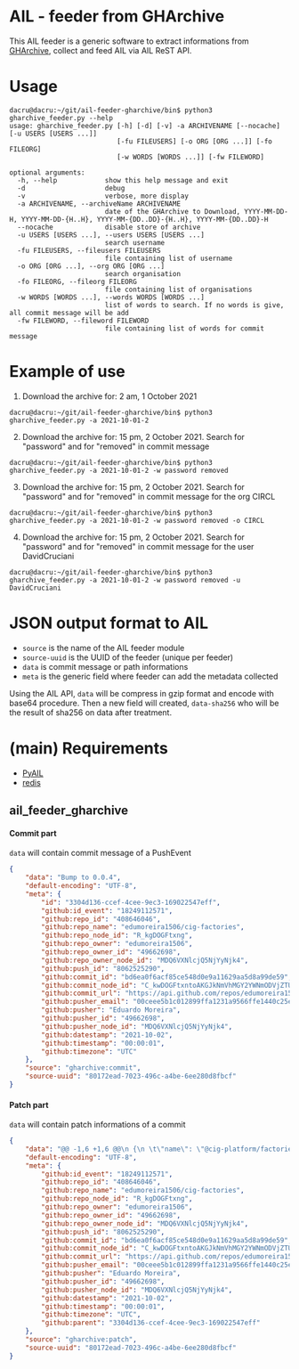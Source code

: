 # AIL - feeder from GHArchive

This AIL feeder is a generic software to extract informations from [GHArchive](https://www.gharchive.org/), collect and feed AIL via AIL ReST API.



# Usage

~~~shell
dacru@dacru:~/git/ail-feeder-gharchive/bin$ python3 gharchive_feeder.py --help  
usage: gharchive_feeder.py [-h] [-d] [-v] -a ARCHIVENAME [--nocache] [-u USERS [USERS ...]] 
						   [-fu FILEUSERS] [-o ORG [ORG ...]] [-fo FILEORG] 
						   [-w WORDS [WORDS ...]] [-fw FILEWORD]

optional arguments:
  -h, --help            show this help message and exit
  -d                    debug
  -v                    verbose, more display
  -a ARCHIVENAME, --archiveName ARCHIVENAME
                        date of the GHArchive to Download, YYYY-MM-DD-H, YYYY-MM-DD-{H..H}, YYYY-MM-{DD..DD}-{H..H}, YYYY-MM-{DD..DD}-H
  --nocache             disable store of archive
  -u USERS [USERS ...], --users USERS [USERS ...]
                        search username
  -fu FILEUSERS, --fileusers FILEUSERS
                        file containing list of username
  -o ORG [ORG ...], --org ORG [ORG ...]
                        search organisation
  -fo FILEORG, --fileorg FILEORG
                        file containing list of organisations
  -w WORDS [WORDS ...], --words WORDS [WORDS ...]
                        list of words to search. If no words is give, all commit message will be add
  -fw FILEWORD, --fileword FILEWORD
                        file containing list of words for commit message

~~~





# Example of use

1. Download the archive for: 2 am, 1 October 2021

~~~
dacru@dacru:~/git/ail-feeder-gharchive/bin$ python3 gharchive_feeder.py -a 2021-10-01-2
~~~



2. Download the archive for: 15 pm, 2 October 2021. Search for "password"  and for "removed" in commit message

~~~
dacru@dacru:~/git/ail-feeder-gharchive/bin$ python3 gharchive_feeder.py -a 2021-10-01-2 -w password removed
~~~



3. Download the archive for: 15 pm, 2 October 2021. Search for "password"  and for "removed" in commit message for the org CIRCL

~~~
dacru@dacru:~/git/ail-feeder-gharchive/bin$ python3 gharchive_feeder.py -a 2021-10-01-2 -w password removed -o CIRCL
~~~



4. Download the archive for: 15 pm, 2 October 2021. Search for "password"  and for "removed" in commit message for the user DavidCruciani

~~~
dacru@dacru:~/git/ail-feeder-gharchive/bin$ python3 gharchive_feeder.py -a 2021-10-01-2 -w password removed -u DavidCruciani
~~~





# JSON output format to AIL

- `source` is the name of the AIL feeder module
- `source-uuid` is the UUID of the feeder (unique per feeder)
- `data` is commit message or path informations
- `meta` is the generic field where feeder can add the metadata collected



Using the AIL API, `data` will be compress in gzip format and encode with base64 procedure. Then a new field will created, `data-sha256` who will be the result of sha256 on data after treatment.





# (main) Requirements

- [PyAIL](https://github.com/ail-project/PyAIL)
- [redis](https://github.com/redis/redis-py)



## ail_feeder_gharchive

#### Commit part

`data` will contain commit message of a PushEvent

~~~json
{
    "data": "Bump to 0.0.4",
    "default-encoding": "UTF-8",
    "meta": {
        "id": "3304d136-ccef-4cee-9ec3-169022547eff",
        "github:id_event": "18249112571",
        "github:repo_id": "408646046",
        "github:repo_name": "edumoreira1506/cig-factories",
        "github:repo_node_id": "R_kgDOGFtxng",
        "github:repo_owner": "edumoreira1506",
        "github:repo_owner_id": "49662698",
        "github:repo_owner_node_id": "MDQ6VXNlcjQ5NjYyNjk4",
        "github:push_id": "8062525290",
        "github:commit_id": "bd6ea0f6acf85ce548d0e9a11629aa5d8a99de59",
        "github:commit_node_id": "C_kwDOGFtxntoAKGJkNmVhMGY2YWNmODVjZTU0OGQwZTlhMTE2MjlhYTVkOGE5OWRlNTk",
        "github:commit_url": "https://api.github.com/repos/edumoreira1506/cig-factories/commits/bd6ea0f6acf85ce548d0e9a11629aa5d8a99de59",
        "github:pusher_email": "00ceee5b1c012899ffa1231a9566ffe1440c25ee@eduardoem.com.br",
        "github:pusher": "Eduardo Moreira",
        "github:pusher_id": "49662698",
        "github:pusher_node_id": "MDQ6VXNlcjQ5NjYyNjk4",
        "github:datestamp": "2021-10-02",
        "github:timestamp": "00:00:01",
        "github:timezone": "UTC"
    },
    "source": "gharchive:commit",
    "source-uuid": "80172ead-7023-496c-a4be-6ee280d8fbcf"
}
~~~



#### Patch part

`data` will contain patch informations of a commit

~~~json
{
    "data": "@@ -1,6 +1,6 @@\n {\n \t\"name\": \"@cig-platform/factories\",\n-\t\"version\": \"0.0.3\",\n+\t\"version\": \"0.0.4\",\n \t\"description\": \"\",\n \t\"main\": \"build/index.js\",\n \t\"types\": \"build/index.d.ts\",",
    "default-encoding": "UTF-8",
    "meta": {
        "github:id_event": "18249112571",
        "github:repo_id": "408646046",
        "github:repo_name": "edumoreira1506/cig-factories",
        "github:repo_node_id": "R_kgDOGFtxng",
        "github:repo_owner": "edumoreira1506",
        "github:repo_owner_id": "49662698",
        "github:repo_owner_node_id": "MDQ6VXNlcjQ5NjYyNjk4",
        "github:push_id": "8062525290",
        "github:commit_id": "bd6ea0f6acf85ce548d0e9a11629aa5d8a99de59",
        "github:commit_node_id": "C_kwDOGFtxntoAKGJkNmVhMGY2YWNmODVjZTU0OGQwZTlhMTE2MjlhYTVkOGE5OWRlNTk",
        "github:commit_url": "https://api.github.com/repos/edumoreira1506/cig-factories/commits/bd6ea0f6acf85ce548d0e9a11629aa5d8a99de59",
        "github:pusher_email": "00ceee5b1c012899ffa1231a9566ffe1440c25ee@eduardoem.com.br",
        "github:pusher": "Eduardo Moreira",
        "github:pusher_id": "49662698",
        "github:pusher_node_id": "MDQ6VXNlcjQ5NjYyNjk4",
        "github:datestamp": "2021-10-02",
        "github:timestamp": "00:00:01",
        "github:timezone": "UTC",
        "github:parent": "3304d136-ccef-4cee-9ec3-169022547eff"
    },
    "source": "gharchive:patch",
    "source-uuid": "80172ead-7023-496c-a4be-6ee280d8fbcf"
}
~~~



















